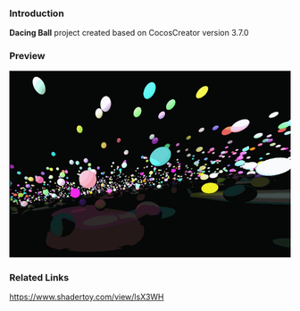 ### Introduction
**Dacing Ball** project created based on CocosCreator version 3.7.0

### Preview
![image](../../../gif/202212/2022120701.gif)

### Related Links
https://www.shadertoy.com/view/lsX3WH    
